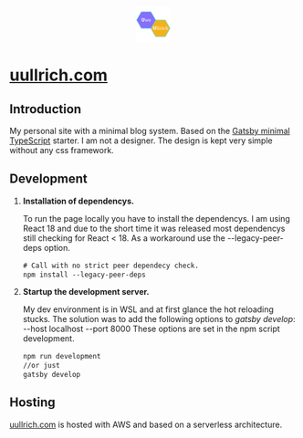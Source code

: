 <p align="center">
  <a href="https://uullrich.com">
    <img alt="logo" src="https://github.com/uullrich/uullrich.com/blob/master/src/images/icon.png?raw=true" width="60" />
  </a>
</p>

# [uullrich.com](https://uullrich.com)

## Introduction
My personal site with a minimal blog system. Based on the [Gatsby minimal TypeScript](https://github.com/gatsbyjs/gatsby-starter-minimal-ts) starter. I am not a designer. The design is kept very simple without any css framework.

## Development

1.  **Installation of dependencys.**

    To run the page locally you have to install the dependencys. I am using React 18 and due to the short time it was released most dependencys still checking for React < 18. As a workaround use the --legacy-peer-deps option.
    ```shell
    # Call with no strict peer dependecy check.
    npm install --legacy-peer-deps
    ```

2.  **Startup the development server.**

    My dev environment is in WSL and at first glance the hot reloading stucks. The solution was to add the following options to <em>gatsby develop</em>: --host localhost --port 8000
    These options are set in the npm script development.
    ```shell
    npm run development
    //or just
    gatsby develop
    ```

## Hosting
[uullrich.com](https://uullrich.com) is hosted with AWS and based on a serverless architecture.
